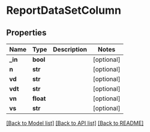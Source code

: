 # ReportDataSetColumn

## Properties
Name | Type | Description | Notes
------------ | ------------- | ------------- | -------------
**_in** | **bool** |  | [optional] 
**n** | **str** |  | [optional] 
**vd** | **str** |  | [optional] 
**vdt** | **str** |  | [optional] 
**vn** | **float** |  | [optional] 
**vs** | **str** |  | [optional] 

[[Back to Model list]](../README.md#documentation-for-models) [[Back to API list]](../README.md#documentation-for-api-endpoints) [[Back to README]](../README.md)


